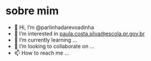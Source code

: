 # sobre mim
- 👋 Hi, I’m @parlinhadarevoadinha
- 👀 I’m interested in paula.costa.silva@escola.pr.gov.br
- 🌱 I’m currently learning ...
- 💞️ I’m looking to collaborate on ...
- 📫 How to reach me ...

<!---
parlinhadarevoadinha/parlinhadarevoadinha is a ✨ special ✨ repository because its `README.md` (this file) appears on your GitHub profile.
You can click the Preview link to take a look at your changes.
--->

